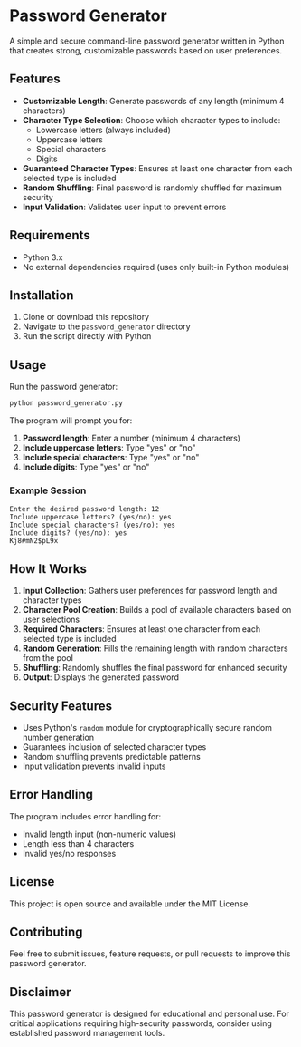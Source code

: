 # Password Generator

A simple and secure command-line password generator written in Python that creates strong, customizable passwords based on user preferences.

## Features

- **Customizable Length**: Generate passwords of any length (minimum 4 characters)
- **Character Type Selection**: Choose which character types to include:
  - Lowercase letters (always included)
  - Uppercase letters
  - Special characters
  - Digits
- **Guaranteed Character Types**: Ensures at least one character from each selected type is included
- **Random Shuffling**: Final password is randomly shuffled for maximum security
- **Input Validation**: Validates user input to prevent errors

## Requirements

- Python 3.x
- No external dependencies required (uses only built-in Python modules)

## Installation

1. Clone or download this repository
2. Navigate to the `password_generator` directory
3. Run the script directly with Python

## Usage

Run the password generator:

```bash
python password_generator.py
```

The program will prompt you for:
1. **Password length**: Enter a number (minimum 4 characters)
2. **Include uppercase letters**: Type "yes" or "no"
3. **Include special characters**: Type "yes" or "no" 
4. **Include digits**: Type "yes" or "no"

### Example Session

```
Enter the desired password length: 12
Include uppercase letters? (yes/no): yes
Include special characters? (yes/no): yes
Include digits? (yes/no): yes
Kj8#mN2$pL9x
```

## How It Works

1. **Input Collection**: Gathers user preferences for password length and character types
2. **Character Pool Creation**: Builds a pool of available characters based on user selections
3. **Required Characters**: Ensures at least one character from each selected type is included
4. **Random Generation**: Fills the remaining length with random characters from the pool
5. **Shuffling**: Randomly shuffles the final password for enhanced security
6. **Output**: Displays the generated password

## Security Features

- Uses Python's `random` module for cryptographically secure random number generation
- Guarantees inclusion of selected character types
- Random shuffling prevents predictable patterns
- Input validation prevents invalid inputs

## Error Handling

The program includes error handling for:
- Invalid length input (non-numeric values)
- Length less than 4 characters
- Invalid yes/no responses

## License

This project is open source and available under the MIT License.

## Contributing

Feel free to submit issues, feature requests, or pull requests to improve this password generator.

## Disclaimer

This password generator is designed for educational and personal use. For critical applications requiring high-security passwords, consider using established password management tools.
